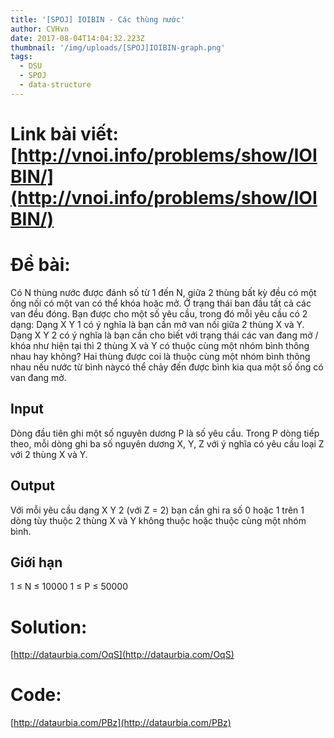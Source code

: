 ```yaml
---
title: '[SPOJ] IOIBIN - Các thùng nước'
author: CVHvn
date: 2017-08-04T14:04:32.223Z
thumbnail: '/img/uploads/[SPOJ]IOIBIN-graph.png'
tags:
  - DSU
  - SPOJ
  - data-structure
---
```

# Link bài viết: [http://vnoi.info/problems/show/IOIBIN/](http://vnoi.info/problems/show/IOIBIN/)

# Đề bài:
Có N thùng nước được đánh số từ 1 đến N, giữa 2 thùng bất kỳ đều có một ống nối có một van có thể khóa hoặc mở. Ở trạng thái ban đầu tất cả các van đều đóng.
Bạn được cho một số yêu cầu, trong đó mỗi yêu cầu có 2 dạng:
Dạng X Y 1 có ý nghĩa là bạn cần mở van nối giữa 2 thùng X và Y.
Dạng X Y 2 có ý nghĩa là bạn cần cho biết với trạng thái các van đang mở / khóa như hiện tại thì 2 thùng X và Y có thuộc cùng một nhóm bình thông nhau hay không? Hai thùng được coi là thuộc cùng một nhóm bình thông nhau nếu nước từ bình nàycó thể chảy đến được bình kia qua một số ống có van đang mở.

## Input
Dòng đầu tiên ghi một số nguyên dương P là số yêu cầu.
Trong P dòng tiếp theo, mỗi dòng ghi ba số nguyên dương X, Y, Z với ý nghĩa có yêu cầu loại Z với 2 thùng X và Y.

## Output
Với mỗi yêu cầu dạng X Y 2 (với Z = 2) bạn cần ghi ra số 0 hoặc 1 trên 1 dòng tùy thuộc 2 thùng X và Y không thuộc hoặc thuộc cùng một nhóm bình.

## Giới hạn
1 ≤ N ≤ 10000
1 ≤ P ≤ 50000

# Solution: 

[http://dataurbia.com/OqS](http://dataurbia.com/OqS)

# Code: 

[http://dataurbia.com/PBz](http://dataurbia.com/PBz)


